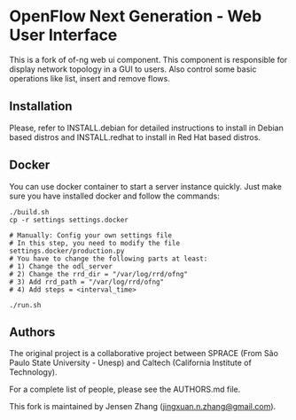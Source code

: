 # OpenFlow Next Generation - Web User Interface 

This is a fork of of-ng web ui component. This component is responsible for display
network topology in a GUI to users. Also control some basic operations like
list, insert and remove flows.

## Installation

Please, refer to INSTALL.debian for detailed instructions to install in Debian based distros and INSTALL.redhat to install in Red Hat based distros.

## Docker

You can use docker container to start a server instance quickly. Just make sure you have installed docker and follow the commands:

    ./build.sh
    cp -r settings settings.docker

    # Manually: Config your own settings file
    # In this step, you need to modify the file settings.docker/production.py
    # You have to change the following parts at least:
    # 1) Change the odl_server
    # 2) Change the rrd_dir = "/var/log/rrd/ofng"
    # 3) Add rrd_path = "/var/log/rrd/ofng"
    # 4) Add steps = <interval_time>

    ./run.sh

## Authors

The original project is a collaborative project between SPRACE (From São Paulo State University 
\- Unesp) and Caltech (California Institute of Technology).

For a complete list of people, please see the AUTHORS.md file.

This fork is maintained by Jensen Zhang (jingxuan.n.zhang@gmail.com).

